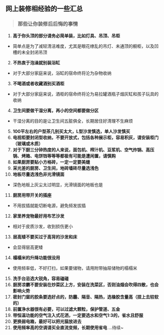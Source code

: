 ##  网上装修相经验的一些汇总

> ### 那些让你装修后后悔的事情
1. **高于你头顶的部分请务必简单装，比如灯具、吊顶、吊柜**
- 简单点是为了减轻清洁难度，尤其是眼花缭乱的吊灯、未通顶的橱柜，以及凹槽的未全封闭吊顶

2. **不热衷于泡澡就别装浴缸**
- 对于大部分家庭来说，浴缸的宿命终将沦为杂物收纳

3. **不喝酒或者收藏酒别买酒柜**
- 对于大部分家庭来说，酒柜的宿命终将沦为易拉罐酒瓶子烟灰缸和孩子玩具的收纳

4. **卫生间要做干湿分离，再小的空间都要做分区**
- 干湿分离的目的是让卫生间五脏俱全，长期居住好清理不生麻烦

5. **100平左右的户型茶几别买太大，L型沙发慎选，单人沙发慎买**
6. **电视柜要封闭型收纳，不要开放式，包括各种展示柜，容易积灰，请安装柜门（玻璃或木质）**
7. **对于下厨三分钟热度的人来说，面包机、榨汁机、豆浆机、空气炸锅、高压锅、烤箱、电饼铛等等等都极有可能是遭闲置，请慎购**
8. **如果厨房要贴小方格砖，一定一定要美缝**
9. **采光差的厨房、卫生间，地砖墙砖尽量选浅色**
10. **地板尽量选浅色非光滑镜面**
- 深色地板上灰尘太过明显，光滑镜面的地板也是
11. **厨房用带开关的插座**
- 不用拔插就能切断电源，避免频发拔插
12. **家里养宠物最好用布艺沙发**
- 相对于皮质沙发，收到损伤更小
13. **层高矮不要买过于高背的沙发和床**
- 会显得层高更矮
14. **榻榻米的升降功能很没用**
- 使用频率低，不好打扫，如果要储物，请用附带抽屉储物的榻榻米
15. **洗手台忌选大锐角，容易磕碰**
16. **厨房凉霸不要安装在炒菜区上方，安装在洗菜区，否则油烟会吹得四散，也会影响火势**
17. **密封门窗的胶条要选好点的，防霾、隔音、隔热，选橡胶含量高（捏上去较软的）**
18. **前置净水器很有必要，可以过滤大颗粒，保护管道、五金**
19. **带恒温功能的空气注入式花洒，一定要选水和空气1:3的，省水且舒服**
20. **更换弱电箱，最好可以把光猫放进去**
21. **使用频率高的空调请买全直流变频，长期使用省电**
...待续~
